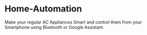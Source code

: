 # Home-Automation
Make your regular AC Appliances Smart and control them from your Smartphone using Bluetooth or Google Assistant.
